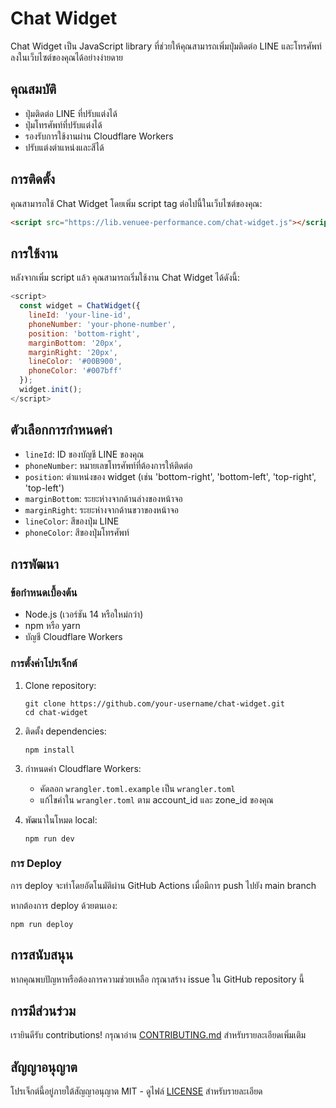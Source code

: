 # Chat Widget

Chat Widget เป็น JavaScript library ที่ช่วยให้คุณสามารถเพิ่มปุ่มติดต่อ LINE และโทรศัพท์ลงในเว็บไซต์ของคุณได้อย่างง่ายดาย

## คุณสมบัติ

- ปุ่มติดต่อ LINE ที่ปรับแต่งได้
- ปุ่มโทรศัพท์ที่ปรับแต่งได้
- รองรับการใช้งานผ่าน Cloudflare Workers
- ปรับแต่งตำแหน่งและสีได้

## การติดตั้ง

คุณสามารถใช้ Chat Widget โดยเพิ่ม script tag ต่อไปนี้ในเว็บไซต์ของคุณ:

```html
<script src="https://lib.venuee-performance.com/chat-widget.js"></script>
```

## การใช้งาน

หลังจากเพิ่ม script แล้ว คุณสามารถเริ่มใช้งาน Chat Widget ได้ดังนี้:

```javascript
<script>
  const widget = ChatWidget({
    lineId: 'your-line-id',
    phoneNumber: 'your-phone-number',
    position: 'bottom-right',
    marginBottom: '20px',
    marginRight: '20px',
    lineColor: '#00B900',
    phoneColor: '#007bff'
  });
  widget.init();
</script>
```

## ตัวเลือกการกำหนดค่า

- `lineId`: ID ของบัญชี LINE ของคุณ
- `phoneNumber`: หมายเลขโทรศัพท์ที่ต้องการให้ติดต่อ
- `position`: ตำแหน่งของ widget (เช่น 'bottom-right', 'bottom-left', 'top-right', 'top-left')
- `marginBottom`: ระยะห่างจากด้านล่างของหน้าจอ
- `marginRight`: ระยะห่างจากด้านขวาของหน้าจอ
- `lineColor`: สีของปุ่ม LINE
- `phoneColor`: สีของปุ่มโทรศัพท์

## การพัฒนา

### ข้อกำหนดเบื้องต้น

- Node.js (เวอร์ชัน 14 หรือใหม่กว่า)
- npm หรือ yarn
- บัญชี Cloudflare Workers

### การตั้งค่าโปรเจ็กต์

1. Clone repository:
   ```
   git clone https://github.com/your-username/chat-widget.git
   cd chat-widget
   ```

2. ติดตั้ง dependencies:
   ```
   npm install
   ```

3. กำหนดค่า Cloudflare Workers:
   - คัดลอก `wrangler.toml.example` เป็น `wrangler.toml`
   - แก้ไขค่าใน `wrangler.toml` ตาม account_id และ zone_id ของคุณ

4. พัฒนาในโหมด local:
   ```
   npm run dev
   ```

### การ Deploy

การ deploy จะทำโดยอัตโนมัติผ่าน GitHub Actions เมื่อมีการ push ไปยัง main branch

หากต้องการ deploy ด้วยตนเอง:
```
npm run deploy
```

## การสนับสนุน

หากคุณพบปัญหาหรือต้องการความช่วยเหลือ กรุณาสร้าง issue ใน GitHub repository นี้

## การมีส่วนร่วม

เรายินดีรับ contributions! กรุณาอ่าน [CONTRIBUTING.md](CONTRIBUTING.md) สำหรับรายละเอียดเพิ่มเติม

## สัญญาอนุญาต

โปรเจ็กต์นี้อยู่ภายใต้สัญญาอนุญาต MIT - ดูไฟล์ [LICENSE](LICENSE) สำหรับรายละเอียด